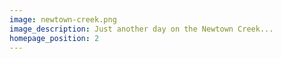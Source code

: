 ```yaml
---
image: newtown-creek.png
image_description: Just another day on the Newtown Creek...
homepage_position: 2
---
```


